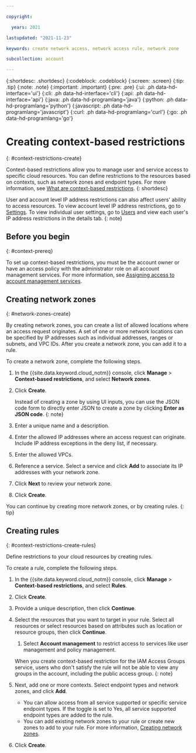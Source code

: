 ```yaml
---

copyright:

  years: 2021

lastupdated: "2021-11-23"

keywords: create network access, network access rule, network zone

subcollection: account

---
```


{:shortdesc: .shortdesc}
{:codeblock: .codeblock}
{:screen: .screen}
{:tip: .tip}
{:note: .note}
{:important: .important}
{:pre: .pre}
{:ui: .ph data-hd-interface='ui'}
{:cli: .ph data-hd-interface='cli'}
{:api: .ph data-hd-interface='api'}
{:java: .ph data-hd-programlang='java'}
{:python: .ph data-hd-programlang='python'}
{:javascript: .ph data-hd-programlang='javascript'}
{:curl: .ph data-hd-programlang='curl'}
{:go: .ph data-hd-programlang='go'}


# Creating context-based restrictions
{: #context-restrictions-create}

Context-based restrictions allow you to manage user and service access to specific cloud resources. You can define restrictions to the resources based on contexts, such as network zones and endpoint types. For more information, see [What are context-based restrictions](/docs/account?topic=account-context-restrictions-whatis&interface=ui).
{: shortdesc}

User and account level IP address restrictions can also affect users' ability to access resources. To view account level IP address restrictions, go to [Settings](/iam/settings). To view individual user settings, go to [Users](/iam/users) and view each user's IP address restrictions in the details tab. 
{: note}

## Before you begin
{: #context-prereq}

To set up context-based restrictions, you must be the account owner or have an access policy with the administrator role on all account management services. For more information, see [Assigning access to account management services](/docs/account?topic=account-account-services).

## Creating network zones
{: #network-zones-create}

By creating network zones, you can create a list of allowed locations where an access request originates. A set of one or more network locations can be specified by IP addresses such as individual addresses, ranges or subnets, and VPC IDs. After you create a network zone, you can add it to a rule. 

To create a network zone, complete the following steps. 
1. In the {{site.data.keyword.cloud_notm}} console, click **Manage** > **Context-based restrictions**, and select **Network zones**.
1. Click **Create**. 

    Instead of creating a zone by using UI inputs, you can use the JSON code form to directly enter JSON to create a zone by clicking **Enter as JSON code**.
    {: note}

1. Enter a unique name and a description.
1. Enter the allowed IP addresses where an access request can originate. Include IP address exceptions in the deny list, if necessary.
1. Enter the allowed VPCs. 
1. Reference a service. Select a service and click **Add** to associate its IP addresses with your network zone.
1. Click **Next** to review your network zone.
1. Click **Create**.

You can continue by creating more network zones, or by creating rules.
{: tip}

## Creating rules
{: #context-restrictions-create-rules}

Define restrictions to your cloud resources by creating rules.

To create a rule, complete the following steps. 
1. In the {{site.data.keyword.cloud_notm}} console, click **Manage** > **Context-based restrictions**, and select **Rules**.
2. Click **Create**.  
3. Provide a unique description, then click **Continue**. 
4. Select the resources that you want to target in your rule. Select all resources or select resources based on attributes such as location or resource groups, then click **Continue**.
    1. Select **Account management** to restrict access to services like user management and policy management. 

    When you create context-based restriction for the IAM Access Groups service, users who don't satisfy the rule will not be able to view any groups in the account, including the public access group. 
    {: note}

5. Next, add one or more contexts. Select endpoint types and network zones, and click **Add**. 
    * You can allow access from all service supported or specific service endpoint types. If the toggle is set to Yes, all service supported endpoint types are added to the rule. 
    * You can add existing network zones to your rule or create new zones to add to your rule. For more information, [Creating network zones](/docs/account?topic=network-zones-create).
6. Click **Create**.
